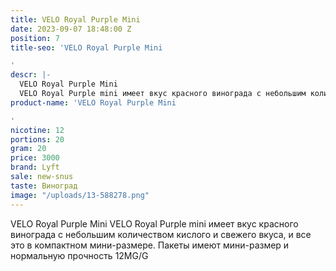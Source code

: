 ```yaml
---
title: VELO Royal Purple Mini
date: 2023-09-07 18:48:00 Z
position: 7
title-seo: 'VELO Royal Purple Mini

'
descr: |-
  VELO Royal Purple Mini
  VELO Royal Purple mini имеет вкус красного винограда с небольшим количеством кислого и свежего вкуса, и все это в компактном мини-размере. Пакеты имеют мини-размер и нормальную прочность 12MG/G
product-name: 'VELO Royal Purple Mini

'
nicotine: 12
portions: 20
gram: 20
price: 3000
brand: Lyft
sale: new-snus
taste: Виноград
image: "/uploads/13-588278.png"
---
```


VELO Royal Purple Mini
VELO Royal Purple mini имеет вкус красного винограда с небольшим количеством кислого и свежего вкуса, и все это в компактном мини-размере. Пакеты имеют мини-размер и нормальную прочность 12MG/G